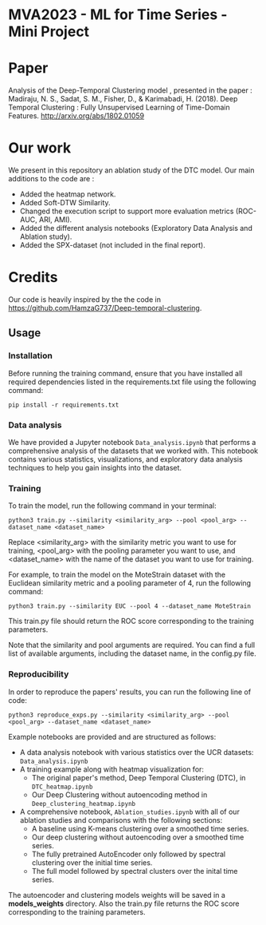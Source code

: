 # MVA2023 - ML for Time Series - Mini Project

# Paper

Analysis of the Deep-Temporal Clustering model , presented in the paper :
Madiraju, N. S., Sadat, S. M., Fisher, D., & Karimabadi, H. (2018). Deep Temporal Clustering : Fully Unsupervised Learning of Time-Domain Features. <http://arxiv.org/abs/1802.01059>

# Our work

We present in this repository an ablation study of the DTC model.
Our main additions to the code are :

* Added the heatmap network.
* Added Soft-DTW Similarity.
* Changed the execution script to support more evaluation metrics (ROC-AUC, ARI, AMI).
* Added the different analysis notebooks (Exploratory Data Analysis and Ablation study).
* Added the SPX-dataset (not included in the final report).

# Credits

Our code is heavily inspired by the the code in <https://github.com/HamzaG737/Deep-temporal-clustering>.

## Usage

### Installation

Before running the training command, ensure that you have installed all required dependencies listed in the requirements.txt file using the following command:

```shell
pip install -r requirements.txt
```

### Data analysis

We have provided a Jupyter notebook `Data_analysis.ipynb` that performs a comprehensive analysis of the datasets that we worked with. This notebook contains various statistics, visualizations, and exploratory data analysis techniques to help you gain insights into the dataset.

### Training

To train the model, run the following command in your terminal:

```shell
python3 train.py --similarity <similarity_arg> --pool <pool_arg> --dataset_name <dataset_name>
```

Replace <similarity_arg> with the similarity metric you want to use for training, <pool_arg> with the pooling parameter you want to use, and <dataset_name> with the name of the dataset you want to use for training.

For example, to train the model on the MoteStrain dataset with the Euclidean similarity metric and a pooling parameter of 4, run the following command:

```shell
python3 train.py --similarity EUC --pool 4 --dataset_name MoteStrain
```

This train.py file should return the ROC score corresponding to the training parameters.

Note that the similarity and pool arguments are required. You can find a full list of available arguments, including the dataset name, in the config.py file.

### Reproducibility

In order to reproduce the papers' results, you can run the following line of code:

```shell
python3 reproduce_exps.py --similarity <similarity_arg> --pool <pool_arg> --dataset_name <dataset_name>
```

Example notebooks are provided and are structured as follows:

<!-- not organized, maybe we can have bullet points with notebooks and small descriptions?  -->
* A data analysis notebook with various statistics over the UCR datasets: `Data_analysis.ipynb`
* A training example along with heatmap visualization for:
  * The original paper's method, Deep Temporal Clustering (DTC), in `DTC_heatmap.ipynb`
  * Our Deep Clustering without autoencoding method in `Deep_clustering_heatmap.ipynb`
* A comprehensive notebook, `Ablation_studies.ipynb` with all of our ablation studies and comparisons with the following sections:
  * A baseline using K-means clustering over a smoothed time series.
  * Our deep clustering without autoencoding over a smoothed time series.
  * The fully pretrained AutoEncoder only followed by spectral clustering over the initial time series.
  * The full model followed by spectral clusters over the inital time series.

The autoencoder and clustering models weights will be saved in a **models_weights** directory. Also the train.py file returns the ROC score corresponding to the training parameters.
